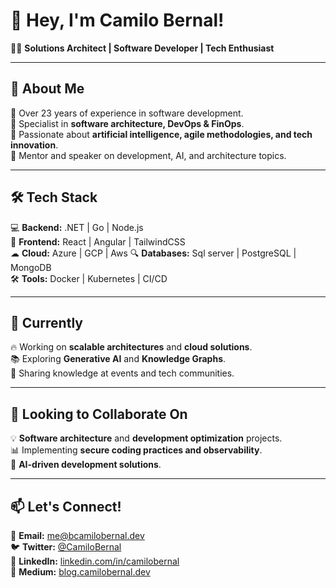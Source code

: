 # 🚀 Hey, I'm Camilo Bernal!  

👨‍💻 **Solutions Architect | Software Developer | Tech Enthusiast**  

---

## 🌟 About Me  
🔹 Over 23 years of experience in software development.  
🔹 Specialist in **software architecture, DevOps & FinOps**.  
🔹 Passionate about **artificial intelligence, agile methodologies, and tech innovation**.  
🔹 Mentor and speaker on development, AI, and architecture topics.  

---

## 🛠️ Tech Stack  
💻 **Backend:** .NET | Go | Node.js  
🎨 **Frontend:** React | Angular | TailwindCSS  
☁ **Cloud:** Azure | GCP  | Aws
🔍 **Databases:** Sql server | PostgreSQL | MongoDB  
🛠️ **Tools:** Docker | Kubernetes | CI/CD  

---

## 🎯 Currently  
🔥 Working on **scalable architectures** and **cloud solutions**.  
📚 Exploring **Generative AI** and **Knowledge Graphs**.  
🎤 Sharing knowledge at events and tech communities.  

---

## 🤝 Looking to Collaborate On  
💡 **Software architecture** and **development optimization** projects.  
📊 Implementing **secure coding practices and observability**.  
🚀 **AI-driven development solutions**.  

---

## 📫 Let's Connect!  
📩 **Email:** [me@bcamilobernal.dev](mailto:me@camilobernal.dev)  
🐦 **Twitter:** [@CamiloBernal](https://twitter.com/mr_prometheus)  
💼 **LinkedIn:** [linkedin.com/in/camilobernal](https://linkedin.com/in/camilobernal)  
📝 **Medium:** [blog.camilobernal.dev](https://blog.camilobernal.dev)  
